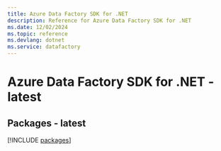 ```yaml
---
title: Azure Data Factory SDK for .NET
description: Reference for Azure Data Factory SDK for .NET
ms.date: 12/02/2024
ms.topic: reference
ms.devlang: dotnet
ms.service: datafactory
---
```

# Azure Data Factory SDK for .NET - latest
## Packages - latest
[!INCLUDE [packages](data-factory-index.md)]